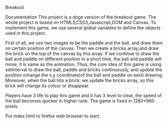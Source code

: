 Breakout 

Documentation
This project is a doge version of the breakout game. The whole project is based on HTML5,CSS3,Javascript,DOM and Canvas. To implement this game, we use several global variables to define the objects used in this project. 

First of all, we use two images to be the paddle and the ball, and draw them on certain position of the canvas. Then we create a bricks array,and draw the brick on the top of the canvas by this array. If we continue to draw the ball and paddle  on different position in a short time, the ball and paddle will move, it is same as the animation. Thus, the core idea of this game is using setInterval to draw the ball, paddle and bricks continuously, and update the position (change the x,y coordinate)of the ball and paddle on each drawing. Moreover, when the ball hits a brick, we update the bricks array, so this brick will change its colour or disappear. 

Players have 3 life to play this game and it has 3 level to clear, the speed of the ball becomes quicker in higher rank. The game is fixed in 1280*980 pixels.

Put index.html to firefox web browser to start.
